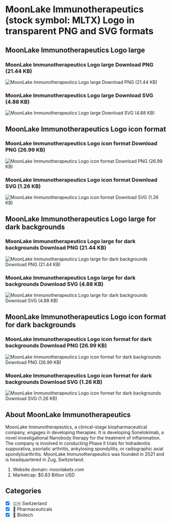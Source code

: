 # MoonLake Immunotherapeutics (stock symbol: MLTX) Logo in transparent PNG and SVG formats

## MoonLake Immunotherapeutics Logo large

### MoonLake Immunotherapeutics Logo large Download PNG (21.44 KB)

![MoonLake Immunotherapeutics Logo large Download PNG (21.44 KB)](/img/orig/MLTX_BIG-4d4fcb74.png)

### MoonLake Immunotherapeutics Logo large Download SVG (4.88 KB)

![MoonLake Immunotherapeutics Logo large Download SVG (4.88 KB)](/img/orig/MLTX_BIG-84a86594.svg)

## MoonLake Immunotherapeutics Logo icon format

### MoonLake Immunotherapeutics Logo icon format Download PNG (26.99 KB)

![MoonLake Immunotherapeutics Logo icon format Download PNG (26.99 KB)](/img/orig/MLTX-66ade8ee.png)

### MoonLake Immunotherapeutics Logo icon format Download SVG (1.26 KB)

![MoonLake Immunotherapeutics Logo icon format Download SVG (1.26 KB)](/img/orig/MLTX-6cb5b5fe.svg)

## MoonLake Immunotherapeutics Logo large for dark backgrounds

### MoonLake Immunotherapeutics Logo large for dark backgrounds Download PNG (21.44 KB)

![MoonLake Immunotherapeutics Logo large for dark backgrounds Download PNG (21.44 KB)](/img/orig/MLTX_BIG.D-5efbe062.png)

### MoonLake Immunotherapeutics Logo large for dark backgrounds Download SVG (4.88 KB)

![MoonLake Immunotherapeutics Logo large for dark backgrounds Download SVG (4.88 KB)](/img/orig/MLTX_BIG.D-35fc374c.svg)

## MoonLake Immunotherapeutics Logo icon format for dark backgrounds

### MoonLake Immunotherapeutics Logo icon format for dark backgrounds Download PNG (26.99 KB)

![MoonLake Immunotherapeutics Logo icon format for dark backgrounds Download PNG (26.99 KB)](/img/orig/MLTX.D-2b00739d.png)

### MoonLake Immunotherapeutics Logo icon format for dark backgrounds Download SVG (1.26 KB)

![MoonLake Immunotherapeutics Logo icon format for dark backgrounds Download SVG (1.26 KB)](/img/orig/MLTX.D-661764c1.svg)

## About MoonLake Immunotherapeutics

MoonLake Immunotherapeutics, a clinical-stage biopharmaceutical company, engages in developing therapies. It is developing Sonelokimab, a novel investigational Nanobody therapy for the treatment of inflammation. The company is involved in conducting Phase II trials for hidradenitis suppurativa, psoriatic arthritis, ankylosing spondylitis, or radiographic axial spondyloarthritis. MoonLake Immunotherapeutics was founded in 2021 and is headquartered in Zug, Switzerland.

1. Website domain: moonlaketx.com
2. Marketcap: $0.83 Billion USD


## Categories
- [x] 🇨🇭 Switzerland
- [x] 💊 Pharmaceuticals
- [x] 🧬 Biotech
